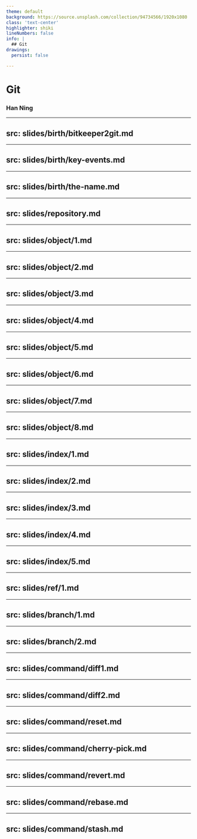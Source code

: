 ```yaml
---
theme: default
background: https://source.unsplash.com/collection/94734566/1920x1080
class: 'text-center'
highlighter: shiki
lineNumbers: false
info: |
  ## Git
drawings:
  persist: false

---
```


# Git

### Han Ning

---
src: slides/birth/bitkeeper2git.md
---

---
src: slides/birth/key-events.md
---

---
src: slides/birth/the-name.md
---

---
src: slides/repository.md
---

---
src: slides/object/1.md
---

---
src: slides/object/2.md
---

---
src: slides/object/3.md
---

---
src: slides/object/4.md
---


---
src: slides/object/5.md
---

---
src: slides/object/6.md
---

---
src: slides/object/7.md
---

---
src: slides/object/8.md
---

---
src: slides/index/1.md
---

---
src: slides/index/2.md
---

---
src: slides/index/3.md
---

---
src: slides/index/4.md
---

---
src: slides/index/5.md
---

---
src: slides/ref/1.md
---

---
src: slides/branch/1.md
---

---
src: slides/branch/2.md
---

---
src: slides/command/diff1.md
---

---
src: slides/command/diff2.md
---

---
src: slides/command/reset.md
---

---
src: slides/command/cherry-pick.md
---

---
src: slides/command/revert.md
---

---
src: slides/command/rebase.md
---

---
src: slides/command/stash.md
---